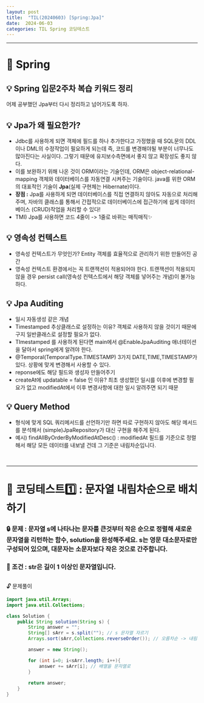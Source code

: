 ```yaml
---
layout: post
title:  "TIL(20240603) [Spring:Jpa]"
date:  2024-06-03
categories: TIL Spring 코딩테스트
---
```


---------------------------------------------------------------------
# 📌 Spring 

## 💡 Spring 입문2주차 복습 키워드 정리

어제 공부했던 Jpa부터 다시 정리하고 넘어가도록 하자.

## 💡 Jpa가 왜 필요한가? 
- Jdbc를 사용하게 되면 객체에 필드를 하나 추가한다고 가정했을 때
SQL문의 DDL이나 DML의 수정작업이 필요하게 되는데 즉, 코드를 변경해야될 부분이 너무나도 많아진다는 사실이다. 그렇기 때문에 유지보수측면에서 좋지 않고 확장성도 좋지 않다. 
- 이를 보완하기 위해 나온 것이 ORM이라는 기술인데, ORM은 object-relational-mapping 객체와 데이터베이스를 자동연결 시켜주는 기술이다. java를 위한 ORM의 대표적인 기술이 **Jpa**(실제 구현체는 Hibernate)이다. 
- **장점 :** Jpa를 사용하게 되면 데이터베이스를 직접 연결하지 않아도 자동으로 처리해주며, 자바의 클래스를 통해서 간접적으로 데이터베이스에 접근하기에 쉽게 데이터베이스 (CRUD)작업을 처리할 수 있다!
- TMI) Jpa를 사용하면 코드 4줄이 -> 1줄로 바뀌는 매직매직✨

## 💡 영속성 컨텍스트
- 영속성 컨텍스트가 무엇인가? Entity 객체를 효율적으로 관리하기 위한 만들어진 공간
- 영속성 컨텍스트 환경에서는 꼭 트랜잭션이 적용되어야 한다. 트랜잭션이 적용되지 않을 경우 persist call(영속성 컨텍스트에서 해당 객체를 넣어주는 개념)이 불가능하다. 

## 💡 Jpa Auditing 
- 일시 자동생성 같은 개념
- Timestamped 추상클래스로 설정하는 이유? 객체로 사용하지 않을 것이기 때문에 구지 일반클래스로 설정할 필요가 없다.
- TImestamped 를 사용하게 된다면 main에서 @EnableJpaAuditing 애너테이션을 달아서 spring에게 알려야 한다.
- @Temporal(TemporalType.TIMESTAMP) 3가지 DATE,TIME,TIMESTAMP가 있다. 상황에 맞게 변경해서 사용할 수 있다.
- reponse에도 해당 필드와 생성자 만들어주기
- createAt에 updatable = false 인 이유? 최초 생성했던 일시를 이후에 변경할 필요가 없고 modifiedAt에서 이후 변경사항에 대한 일시 알려주면 되기 때문

## 💡 Query Method 
- 형식에 맞게 SQL 쿼리메서드를 선언하기만 하면 따로 구현하지 않아도 해당 메서드를 분석해서 (simple)JpaRepository가 대신 구현을 해주게 된다.
- 예시) findAllByOrderByModifiedAtDesc() : modifiedAt 필드를 기준으로 정렬해서 해당 모든 데이터를 내보낼 건데 그 기준은 내림차순입니다.

<br>

---------------------------------------------------------------------

# 📌 코딩테스트1️⃣ : 문자열 내림차순으로 배치하기

### 🔒 문제 : 문자열 s에 나타나는 문자를 큰것부터 작은 순으로 정렬해 새로운 문자열을 리턴하는 함수, solution을 완성해주세요. s는 영문 대소문자로만 구성되어 있으며, 대문자는 소문자보다 작은 것으로 간주합니다.

### 🚫 조건 : str은 길이 1 이상인 문자열입니다.


##
 🔓 문제풀이

```java
import java.util.Arrays;
import java.util.Collections;

class Solution {
    public String solution(String s) {
        String answer = "";
        String[] sArr = s.split(""); // s 문자열 자르기
        Arrays.sort(sArr,Collections.reverseOrder()); // 오름차순 -> 내림차순

        answer = new String();

        for (int i=0; i<sArr.length; i++){
            answer += sArr[i]; // 배열을 문자열로 
        }
        
        return answer;
    }
}
```
